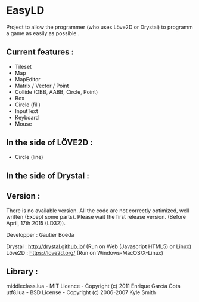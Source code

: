 # EasyLD

Project to allow the programmer (who uses Löve2D or Drystal) to programm a game as easily as possible .

Current features :
-----------------

* Tileset
* Map
* MapEditor
* Matrix / Vector / Point
* Collide (OBB, AABB, Circle, Point)
* Box
* Circle (fill)
* InputText
* Keyboard
* Mouse

In the side of LÖVE2D :
----------------------

* Circle (line)

In the side of Drystal :
----------------------

Version :
---------

There is no available version. All the code are not correctly optimized, well written (Except some parts). Please wait the first release version. (Before April, 17th 2015 (LD32)).

Developper : Gautier Boëda

Drystal : http://drystal.github.io/ (Run on Web (Javascript HTML5) or Linux)  
Löve2D : https://love2d.org/ (Run on Windows-MacOS/X-Linux)


Library :
---------

middleclass.lua - MIT Licence - Copyright (c) 2011 Enrique García Cota  
utf8.lua - BSD License - Copyright (c) 2006-2007 Kyle Smith  